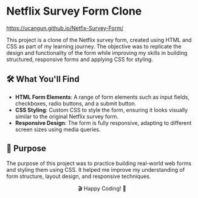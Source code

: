 # Netflix Survey Form Clone
https://ucangun.github.io/Netfix-Survey-Form/

This project is a clone of the Netflix survey form, created using HTML and CSS as part of my learning journey. The objective was to replicate the design and functionality of the form while improving my skills in building structured, responsive forms and applying CSS for styling.

## 🛠 What You'll Find

- **HTML Form Elements**: A range of form elements such as input fields, checkboxes, radio buttons, and a submit button.
- **CSS Styling**: Custom CSS to style the form, ensuring it looks visually similar to the original Netflix survey form.
- **Responsive Design**: The form is fully responsive, adapting to different screen sizes using media queries.

## 🎯 Purpose

The purpose of this project was to practice building real-world web forms and styling them using CSS. It helped me improve my understanding of form structure, layout design, and responsive techniques.

<p align="center"> 🎬 Happy Coding! 🌟 </p>






